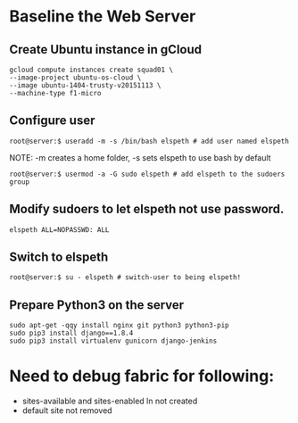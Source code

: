 Baseline the Web Server
=======================
## Create Ubuntu instance in gCloud

	gcloud compute instances create squad01 \
	--image-project ubuntu-os-cloud \
	--image ubuntu-1404-trusty-v20151113 \
	--machine-type f1-micro

## Configure user

	root@server:$ useradd -m -s /bin/bash elspeth # add user named elspeth
NOTE: -m creates a home folder, -s sets elspeth to use bash by default

	root@server:$ usermod -a -G sudo elspeth # add elspeth to the sudoers group 

## Modify sudoers to let elspeth not use password.
	elspeth ALL=NOPASSWD: ALL

## Switch to elspeth
	root@server:$ su - elspeth # switch-user to being elspeth!

## Prepare Python3 on the server
	sudo apt-get -qqy install nginx git python3 python3-pip
	sudo pip3 install django==1.8.4
	sudo pip3 install virtualenv gunicorn django-jenkins

# Need to debug fabric for following:
- sites-available and sites-enabled ln not created
- default site not removed